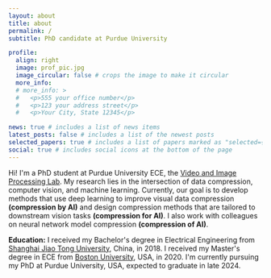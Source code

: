 ```yaml
---
layout: about
title: about
permalink: /
subtitle: PhD candidate at Purdue University

profile:
  align: right
  image: prof_pic.jpg
  image_circular: false # crops the image to make it circular
  more_info: 
  # more_info: >
  #   <p>555 your office number</p>
  #   <p>123 your address street</p>
  #   <p>Your City, State 12345</p>

news: true # includes a list of news items
latest_posts: false # includes a list of the newest posts
selected_papers: true # includes a list of papers marked as "selected={true}"
social: true # includes social icons at the bottom of the page
---
```


Hi!
I'm a PhD student at Purdue University ECE, the <a href='https://engineering.purdue.edu/~ips/'>Video and Image Processing Lab</a>.
My research lies in the intersection of data compression, computer vision, and machine learning.
Currently, our goal is to develop methods that use deep learning to improve visual data compression **(compression by AI)** and design compression methods that are tailored to downstream vision tasks **(compression for AI)**.
I also work with colleagues on neural network model compression **(compression of AI)**.

**Education:**
I received my Bachelor's degree in Electrical Engineering from [Shanghai Jiao Tong University](https://en.sjtu.edu.cn/), China, in 2018.
I received my Master's degree in ECE from [Boston University](https://www.bu.edu/eng/academics/departments-and-divisions/electrical-and-computer-engineering/), USA, in 2020.
I'm currently pursuing my PhD at Purdue University, USA, expected to graduate in late 2024.

<!-- Put your address / P.O. box / other info right below your picture. You can also disable any of these elements by editing `profile` property of the YAML header of your `_pages/about.md`. Edit `_bibliography/papers.bib` and Jekyll will render your [publications page](/al-folio/publications/) automatically. -->

<!-- Link to your social media connections, too. This theme is set up to use [Font Awesome icons](https://fontawesome.com/) and [Academicons](https://jpswalsh.github.io/academicons/), like the ones below. Add your Facebook, Twitter, LinkedIn, Google Scholar, or just disable all of them. -->
